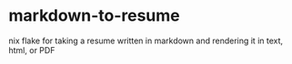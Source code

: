 # markdown-to-resume
nix flake for taking a resume written in markdown and rendering it in text, html, or PDF
